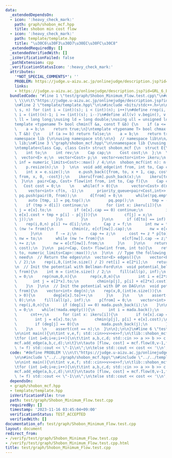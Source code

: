 ```yaml
---
data:
  _extendedDependsOn:
  - icon: ':heavy_check_mark:'
    path: graph/shobon_mcf.hpp
    title: shobon min cost flow
  - icon: ':heavy_check_mark:'
    path: template/template.hpp
    title: "\u30C6\u30F3\u30D7\u30EC\u30FC\u30C8"
  _extendedRequiredBy: []
  _extendedVerifiedWith: []
  _isVerificationFailed: false
  _pathExtension: cpp
  _verificationStatusIcon: ':heavy_check_mark:'
  attributes:
    '*NOT_SPECIAL_COMMENTS*': ''
    PROBLEM: https://judge.u-aizu.ac.jp/onlinejudge/description.jsp?id=GRL_6_B
    links:
    - https://judge.u-aizu.ac.jp/onlinejudge/description.jsp?id=GRL_6_B
  bundledCode: "#line 1 \"test/graph/Shobon_Minimum_Flow.test.cpp\"\n#define PROBLEM\
    \ \\\n\t\"https://judge.u-aizu.ac.jp/onlinejudge/description.jsp?id=GRL_6_B\"\n\
    \n#line 2 \"template/template.hpp\"\n\n#include <bits/stdc++.h>\n\n#define rep(i,\
    \ s, n) for (int i = (int)(s); i < (int)(n); i++)\n#define rrep(i, s, n) for (int\
    \ i = (int)(n)-1; i >= (int)(s); i--)\n#define all(v) v.begin(), v.end()\n\nusing\
    \ ll = long long;\nusing ld = long double;\nusing ull = unsigned long long;\n\n\
    template <typename T> bool chmin(T &a, const T &b) {\n    if (a <= b) return false;\n\
    \    a = b;\n    return true;\n}\ntemplate <typename T> bool chmax(T &a, const\
    \ T &b) {\n    if (a >= b) return false;\n    a = b;\n    return true;\n}\n\n\
    namespace lib {\n\nusing namespace std;\n\n}  // namespace lib\n\n// using namespace\
    \ lib;\n#line 3 \"graph/shobon_mcf.hpp\"\n\nnamespace lib {\nusing namespace std;\n\
    \ntemplate<class Cap, class Cost> struct shobon_mcf {\n  struct E{\n    int from;\n\
    \    int to;\n    int rev;\n    Cap cap;\n    Cost cost;\n  };\n  \n  int n;\n\
    \  vector<E> e;\n  vector<Cost> p;\n  vector<vector<int>> ikeru;\n  const Cost\
    \ inf = numeric_limits<Cost>::max() / 4;\n\n  shobon_mcf(int n): n(n) {\n    ikeru.resize(n);\n\
    \    p.resize(n);\n  }  \n\n  void add_edge(int from, int to, Cap cap, Cost cost){\n\
    \    int x = e.size();\n    e.push_back({from, to, x + 1, cap, cost});\n    e.push_back({to,\
    \ from, x, 0, -cost});\n    ikeru[from].push_back(x);\n    ikeru[to].push_back(x+1);\n\
    \  }\n\n  pair<Cap, Cost> flow(int from, int to, Cap f){\n    Cap cap = 0;\n \
    \   Cost cost = 0;\n    \n    while(f > 0){\n      vector<Cost> d(n, inf);\n \
    \     vector<int> cf(n, -1);\n      priority_queue<pair<Cost,int>> pq;\n     \
    \ pq.push(pair(0, from));\n      d[from] = 0;\n      while(!pq.empty()){\n   \
    \     auto [tmp, i] = pq.top();\n        pq.pop();\n        tmp = -tmp;\n    \
    \    if (tmp > d[i]) continue;\n        for (int x: ikeru[i]){\n          int\
    \ j = e[x].to;\n          if (e[x].cap == 0) continue;\n          if (chmin(d[j],\
    \ e[x].cost + tmp + p[i] - p[j])){\n            cf[j] = x;\n            pq.push(pair(-d[j],\
    \ j));\n          }\n        }\n      }\n\n      if (d[to] == inf) break;\n  \
    \    rep(i,0,n) p[i] += d[i];\n\n      Cap z = f;\n      int nw = to;\n      while\
    \ (nw != from){\n        chmin(z, e[cf[nw]].cap);\n        nw = e[cf[nw]].from;\n\
    \      }\n\n      f -= z;\n      cap += z;\n      cost += z * p[to];\n\n     \
    \ nw = to;\n      while (nw != from){\n        e[cf[nw]].cap -= z;\n        e[e[cf[nw]].rev].cap\
    \ += z;\n        nw = e[cf[nw]].from;\n      }\n    }\n\n    return pair(cap,\
    \ cost);\n  }\n\n  pair<Cap, Cost> flow(int from, int to){\n    return flow(from,\
    \ to, numeric_limits<Cap>::max());\n  }\n\n  // Type the following code if you\
    \ need\n  // Return the edges\n\n  vector<E> edges(){\n    vector<E> ret((int)e.size()\
    \ / 2);\n    rep(i,0,(int)e.size() / 2) ret[i] = e[2*i];\n    return ret;\n  }\n\
    \n  // Init the potential with Bellman-Ford\n\n  void potential_bellman_ford(int\
    \ from){\n    int m = (int)e.size() / 2;\n    fill(all(p), inf);\n    p[from]\
    \ = 0;\n    rep(num,0,n){\n      rep(x,0,m){\n        int i = e[2*x].from;\n \
    \       int j = e[2*x].to;\n        chmin(p[j], p[i] + e[2*x].cost);\n      }\n\
    \    }\n  }\n\n  // Init the potential with DP on DAG\n\n  void potential_dag(int\
    \ from){\n    vector<int> deg(n);\n    rep(x,0,(int)e.size()){\n      if (e[x].cap\
    \ > 0){\n        deg[e[x].to]++;\n      }\n    }\n    \n    assert(deg[from] ==\
    \ 0);\n\n    fill(all(p), inf);\n    p[from] = 0;\n    vector<int> mada;\n   \
    \ rep(i,0,n){\n      if (deg[i] == 0) mada.push_back(i);\n    }\n\n    int cnt\
    \ = 0;\n    while(!mada.empty()){\n      int i = mada.back();\n      mada.pop_back();\n\
    \      cnt++;\n      for (int x: ikeru[i]){\n        if (e[x].cap == 0) continue;\n\
    \        int j = e[x].to;\n        chmin(p[j], p[i] + e[x].cost);\n        deg[j]--;\n\
    \        if (deg[j] == 0){\n          mada.push_back(j);\n        }\n      }\n\
    \    }\n    \n    assert(cnt == n);\n  }\n\n};\n\n}\n#line 6 \"test/graph/Shobon_Minimum_Flow.test.cpp\"\
    \n\nint main(){\n\tint v,e,f; std::cin>>v>>e>>f;\n\tlib::shobon_mcf<int,int> mcf(v);\n\
    \tfor (int i=0;i<e;i++){\n\t\tint a,b,c,d; std::cin >> a >> b >> c >> d;\n\t\t\
    mcf.add_edge(a,b,c,d);\n\t}\n\tauto [flow, cost] = mcf.flow(0,v-1,f);\n\tif (flow\
    \ != f) std::cout << \"-1\\n\";\n\telse std::cout << cost << '\\n';\n}\n"
  code: "#define PROBLEM \\\n\t\"https://judge.u-aizu.ac.jp/onlinejudge/description.jsp?id=GRL_6_B\"\
    \n\n#include \"../../graph/shobon_mcf.hpp\"\n#include \"../../template/template.hpp\"\
    \n\nint main(){\n\tint v,e,f; std::cin>>v>>e>>f;\n\tlib::shobon_mcf<int,int> mcf(v);\n\
    \tfor (int i=0;i<e;i++){\n\t\tint a,b,c,d; std::cin >> a >> b >> c >> d;\n\t\t\
    mcf.add_edge(a,b,c,d);\n\t}\n\tauto [flow, cost] = mcf.flow(0,v-1,f);\n\tif (flow\
    \ != f) std::cout << \"-1\\n\";\n\telse std::cout << cost << '\\n';\n}"
  dependsOn:
  - graph/shobon_mcf.hpp
  - template/template.hpp
  isVerificationFile: true
  path: test/graph/Shobon_Minimum_Flow.test.cpp
  requiredBy: []
  timestamp: '2023-11-16 03:45:04+09:00'
  verificationStatus: TEST_ACCEPTED
  verifiedWith: []
documentation_of: test/graph/Shobon_Minimum_Flow.test.cpp
layout: document
redirect_from:
- /verify/test/graph/Shobon_Minimum_Flow.test.cpp
- /verify/test/graph/Shobon_Minimum_Flow.test.cpp.html
title: test/graph/Shobon_Minimum_Flow.test.cpp
---
```

